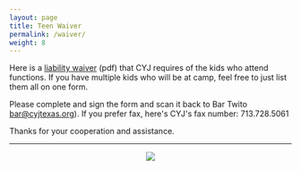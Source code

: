 ```yaml
---
layout: page
title: Teen Waiver
permalink: /waiver/
weight: 8
---
```


Here is a [liability waiver]({{site.url}}/release_form.pdf) (pdf) that CYJ requires of the kids who attend functions.
If you have multiple kids who will be at camp, feel free to just list them all on one form.

Please complete and sign the form and scan it back to Bar Twito [bar@cyjtexas.org](mailto:bar@cyjtexas.org)).
If you prefer fax, here's CYJ's fax number:  713.728.5061

Thanks for your cooperation and assistance.


----

<div style="text-align: center;">
<img src="{{site.url}}/pics/run.jpg" />
</div>
